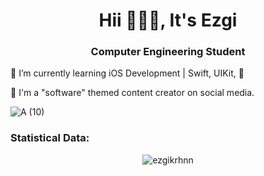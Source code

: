 <h1 align="center">Hii 🙋🏻‍♀️, It's Ezgi </h1>
<h3 align="center"> Computer Engineering Student </h3>



💜 I’m currently learning iOS Development | Swift, UIKit,  📱

🍭 I'm a "software" themed content creator on social media.

![A (10)](https://github.com/ezgikrhnn/ezgikrhnn/assets/109277079/f9315162-f920-44d3-85fd-cc39324ea13e)



<h3>Statistical Data:</h3>
<p align="center">
  <img src="https://github-readme-stats.vercel.app/api/top-langs?username=ezgikrhnn&show_icons=true&locale=en&bg_color=0d1117&text_color=ffffff&layout=compact" alt="ezgikrhnn"/>
</p>



 

